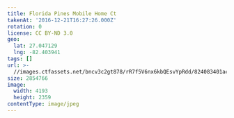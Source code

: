 ```yaml
---
title: Florida Pines Mobile Home Ct
takenAt: '2016-12-21T16:27:26.000Z'
rotation: 0
license: CC BY-ND 3.0
geo:
  lat: 27.047129
  lng: -82.403941
tags: []
url: >-
  //images.ctfassets.net/bncv3c2gt878/rR7f5V6nx6kbQEsvYpRdd/824083401ac24f13d60f756dbff3a985/florida-pines-mobile-home-ct_31792257895_o
size: 2854766
image:
  width: 4193
  height: 2359
contentType: image/jpeg
---
```



